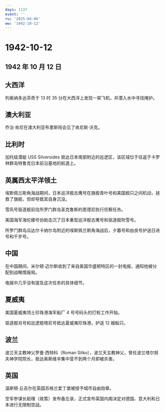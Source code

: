 ```yaml
---
days: 1137
event: ''
ru: '2025-04-06'
ww: '1942-10-12'
---
```


# 1942-10-12

## 1942 年 10 月 12 日

## 大西洋

列奥纳多达芬奇于 13 时 35 分在大西洋上发现一架飞机，并潜入水中寻找掩护。

## 澳大利亚

乔治·肯尼在澳大利亚布里斯班会见了肯尼斯·沃克。

## 比利时

加托级潜艇 USS Silversides
抵达日本南部附近的巡逻区，该区域位于往返于卡罗林群岛特鲁克日本前沿基地的航道上。

## 英属西太平洋领土

埃斯佩兰斯角海战期间，日本巡洋舰古鹰号在旗舰青叶号和美国舰只之间机动，拯救了旗舰，但却导致其自身沉没。

雪风号驱逐舰前往所罗门群岛圣克鲁斯的恩德尼执行侦察任务。

美国海军海伦娜号协助击沉了日本重型巡洋舰古鹰号和驱逐舰吹雪号。

所罗门群岛瓜达尔卡纳尔岛附近的埃斯佩兰斯角海战后，夕暮号和由良号护送日进号和千岁号。

## 中国

在中国期间，米尔顿·迈尔斯收到了来自美国华盛顿特区的一封电报，通知他被分配到战略情报局。

电报中几乎没有提及这次任务的具体细节。

## 夏威夷

美国夏威夷领土珍珠港海军船厂 4 号号码头的打桩工作开始。

驱逐舰肖号和巡逻舰塔尼号抵达夏威夷珍珠港，护送 12 艘船只。

## 波兰

波兰天主教神父罗曼·西特科（Roman
Sitko），波兰天主教神父，曾任波兰塔尔努夫神学院院长，抵达奥斯维辛集中营不到两个月即被杀害。

## 英国

温斯顿·丘吉尔在英国苏格兰爱丁堡被授予城市自由勋章。

空军参谋长助理（政策）发布备忘录，正式宣布英国内阁决定对德国、意大利和日本进行无限制空战。